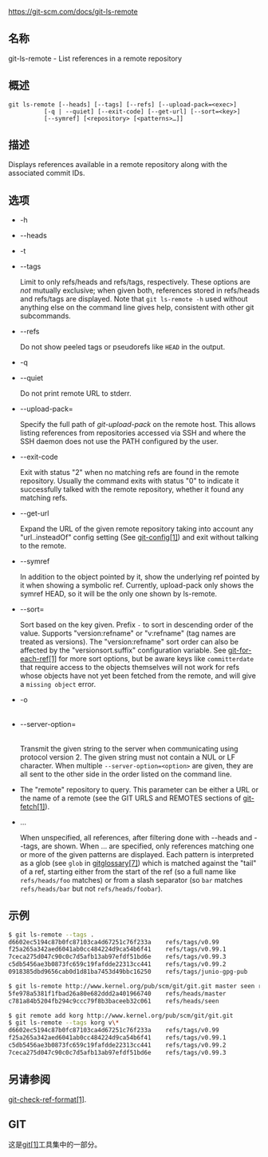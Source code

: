 https://git-scm.com/docs/git-ls-remote

## 名称

git-ls-remote - List references in a remote repository

## 概述

```
git ls-remote [--heads] [--tags] [--refs] [--upload-pack=<exec>]
	      [-q | --quiet] [--exit-code] [--get-url] [--sort=<key>]
	      [--symref] [<repository> [<patterns>…]]
```

## 描述

Displays references available in a remote repository along with the associated commit IDs.

## 选项

- -h

- --heads

- -t

- --tags

  Limit to only refs/heads and refs/tags, respectively. These options are *not* mutually exclusive; when given both, references stored in refs/heads and refs/tags are displayed. Note that `git ls-remote -h` used without anything else on the command line gives help, consistent with other git subcommands.

- --refs

  Do not show peeled tags or pseudorefs like `HEAD` in the output.

- -q

- --quiet

  Do not print remote URL to stderr.

- --upload-pack=<exec>

  Specify the full path of *git-upload-pack* on the remote host. This allows listing references from repositories accessed via SSH and where the SSH daemon does not use the PATH configured by the user.

- --exit-code

  Exit with status "2" when no matching refs are found in the remote repository. Usually the command exits with status "0" to indicate it successfully talked with the remote repository, whether it found any matching refs.

- --get-url

  Expand the URL of the given remote repository taking into account any "url.<base>.insteadOf" config setting (See [git-config[1]](../git-config)) and exit without talking to the remote.

- --symref

  In addition to the object pointed by it, show the underlying ref pointed by it when showing a symbolic ref. Currently, upload-pack only shows the symref HEAD, so it will be the only one shown by ls-remote.

- --sort=<key>

  Sort based on the key given. Prefix `-` to sort in descending order of the value. Supports "version:refname" or "v:refname" (tag names are treated as versions). The "version:refname" sort order can also be affected by the "versionsort.suffix" configuration variable. See [git-for-each-ref[1]](../git-for-each-ref) for more sort options, but be aware keys like `committerdate` that require access to the objects themselves will not work for refs whose objects have not yet been fetched from the remote, and will give a `missing object` error.

- -o <option>

- --server-option=<option>

  Transmit the given string to the server when communicating using protocol version 2. The given string must not contain a NUL or LF character. When multiple `--server-option=<option>` are given, they are all sent to the other side in the order listed on the command line.

- <repository>

  The "remote" repository to query. This parameter can be either a URL or the name of a remote (see the GIT URLS and REMOTES sections of [git-fetch[1]](../git-fetch)).

- <patterns>…

  When unspecified, all references, after filtering done with --heads and --tags, are shown. When <patterns>… are specified, only references matching one or more of the given patterns are displayed. Each pattern is interpreted as a glob (see `glob` in [gitglossary[7]](../../7/gitglossary)) which is matched against the "tail" of a ref, starting either from the start of the ref (so a full name like `refs/heads/foo` matches) or from a slash separator (so `bar` matches `refs/heads/bar` but not `refs/heads/foobar`).

## 示例

``` bash
$ git ls-remote --tags .
d6602ec5194c87b0fc87103ca4d67251c76f233a	refs/tags/v0.99
f25a265a342aed6041ab0cc484224d9ca54b6f41	refs/tags/v0.99.1
7ceca275d047c90c0c7d5afb13ab97efdf51bd6e	refs/tags/v0.99.3
c5db5456ae3b0873fc659c19fafdde22313cc441	refs/tags/v0.99.2
0918385dbd9656cab0d1d81ba7453d49bbc16250	refs/tags/junio-gpg-pub

$ git ls-remote http://www.kernel.org/pub/scm/git/git.git master seen rc
5fe978a5381f1fbad26a80e682ddd2a401966740	refs/heads/master
c781a84b5204fb294c9ccc79f8b3baceeb32c061	refs/heads/seen

$ git remote add korg http://www.kernel.org/pub/scm/git/git.git
$ git ls-remote --tags korg v\*
d6602ec5194c87b0fc87103ca4d67251c76f233a	refs/tags/v0.99
f25a265a342aed6041ab0cc484224d9ca54b6f41	refs/tags/v0.99.1
c5db5456ae3b0873fc659c19fafdde22313cc441	refs/tags/v0.99.2
7ceca275d047c90c0c7d5afb13ab97efdf51bd6e	refs/tags/v0.99.3
```

## 另请参阅

[git-check-ref-format[1]](../git-check-ref-format).

## GIT

  这是[git[1]](../../Git)工具集中的一部分。